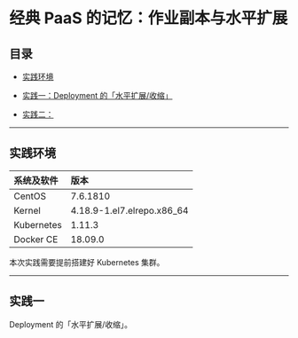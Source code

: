 # 经典 PaaS 的记忆：作业副本与水平扩展


## 目录

- [实践环境](#实践环境)

- [实践一：Deployment 的「水平扩展/收缩」](#实践一)

- [实践二：](#实践二)

---


## 实践环境

| 系统及软件 | 版本 |
| :--- | :--- |
| CentOS | 7.6.1810 |
| Kernel | 4.18.9-1.el7.elrepo.x86_64 |
| Kubernetes | 1.11.3 |
| Docker CE | 18.09.0 |

本次实践需要提前搭建好 Kubernetes 集群。

---


## 实践一

Deployment 的「水平扩展/收缩」。
